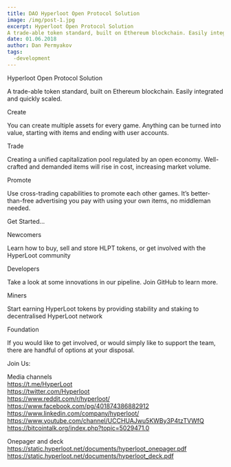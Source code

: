 ```yaml
---
title: DAO Hyperloot Open Protocol Solution
image: /img/post-1.jpg
excerpt: Hyperloot Open Protocol Solution
A trade-able token standard, built on Ethereum blockchain. Easily integrated and quickly scaled.
date: 01.06.2018
author: Dan Permyakov
tags:
  -development
---
```


Hyperloot Open Protocol Solution

A trade-able token standard, built on Ethereum blockchain. Easily integrated and quickly scaled.

Create

You can create multiple assets for every game. Anything can be turned into value, starting with items and ending with user accounts.

Trade

Creating a unified capitalization pool regulated by an open economy. Well-crafted and demanded items will rise in cost, increasing market volume.

Promote

Use cross-trading capabilities to promote each other games. It’s better-than-free advertising you pay with using your own items, no middleman needed.

Get Started…

Newcomers

Learn how to buy, sell and store HLPT tokens, or get involved with the HyperLoot community

Developers

Take a look at some innovations in our pipeline. Join GitHub to learn more.

Miners

Start earning HyperLoot tokens by providing stability and staking to decentralised HyperLoot network

Foundation

If you would like to get involved, or would simply like to support the team, there are handful of options at your disposal.

Join Us:

Media channels</br>
https://t.me/HyperLoot</br>
https://twitter.com/Hyperloot</br>
https://www.reddit.com/r/hyperloot/</br>
https://www.facebook.com/pg/401874386882912</br>
https://www.linkedin.com/company/hyperloot/</br>
https://www.youtube.com/channel/UCCHUAJwu5KWBy3P4tzTVWfQ</br>
https://bitcointalk.org/index.php?topic=5029471.0</br>

Onepager and deck</br>
https://static.hyperloot.net/documents/hyperloot_onepager.pdf</br>
https://static.hyperloot.net/documents/hyperloot_deck.pdf